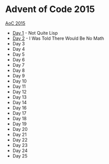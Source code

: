 # Advent of Code 2015

[AoC 2015](https://adventofcode.com/2015/)

- [Day 1](src/bin/y15d01.rs) - Not Quite Lisp
- [Day 2](src/bin/y15d02.rs) - I Was Told There Would Be No Math
- Day 3
- Day 4
- Day 5
- Day 6
- Day 7
- Day 8
- Day 9
- Day 10
- Day 11
- Day 12
- Day 13
- Day 14
- Day 16
- Day 17
- Day 18
- Day 19
- Day 20
- Day 21
- Day 22
- Day 23
- Day 24
- Day 25
